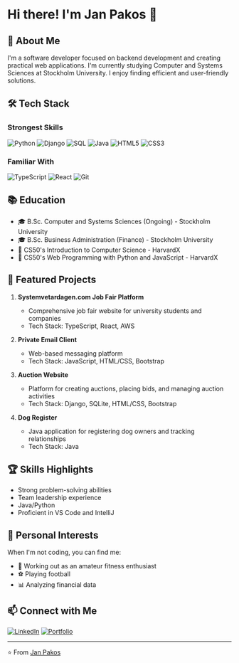 # Hi there! I'm Jan Pakos 👋

## 🚀 About Me
I'm a software developer focused on backend development and creating practical web applications. I'm currently studying Computer and Systems Sciences at Stockholm University. I enjoy finding efficient and user-friendly solutions.

## 🛠️ Tech Stack
### Strongest Skills
![Python](https://img.shields.io/badge/Python-3776AB?style=for-the-badge&logo=python&logoColor=white)
![Django](https://img.shields.io/badge/Django-092E20?style=for-the-badge&logo=django&logoColor=white)
![SQL](https://img.shields.io/badge/SQL-4479A1?style=for-the-badge&logo=postgresql&logoColor=white)
![Java](https://img.shields.io/badge/Java-ED8B00?style=for-the-badge&logo=java&logoColor=white)
![HTML5](https://img.shields.io/badge/HTML5-E34F26?style=for-the-badge&logo=html5&logoColor=white)
![CSS3](https://img.shields.io/badge/CSS3-1572B6?style=for-the-badge&logo=css3&logoColor=white)

### Familiar With
![TypeScript](https://img.shields.io/badge/TypeScript-007ACC?style=for-the-badge&logo=typescript&logoColor=white)
![React](https://img.shields.io/badge/React-20232A?style=for-the-badge&logo=react&logoColor=61DAFB)
![Git](https://img.shields.io/badge/Git-F05032?style=for-the-badge&logo=git&logoColor=white)


## 📚 Education
- 🎓 B.Sc. Computer and Systems Sciences (Ongoing) - Stockholm University
- 🎓 B.Sc. Business Administration (Finance) - Stockholm University
- 📜 CS50's Introduction to Computer Science - HarvardX
- 📜 CS50's Web Programming with Python and JavaScript - HarvardX

## 🚧 Featured Projects
1. **Systemvetardagen.com Job Fair Platform** 
   - Comprehensive job fair website for university students and companies
   - Tech Stack: TypeScript, React, AWS
   
2. **Private Email Client**
   - Web-based messaging platform
   - Tech Stack: JavaScript, HTML/CSS, Bootstrap

3. **Auction Website**
   - Platform for creating auctions, placing bids, and managing auction activities
   - Tech Stack: Django, SQLite, HTML/CSS, Bootstrap

4. **Dog Register**
   - Java application for registering dog owners and tracking relationships
   - Tech Stack: Java

## 🏆 Skills Highlights
- Strong problem-solving abilities
- Team leadership experience
- Java/Python
- Proficient in VS Code and IntelliJ

## 🌱 Personal Interests
When I'm not coding, you can find me:
- 💪 Working out as an amateur fitness enthusiast
- ⚽ Playing football
- 📊 Analyzing financial data

## 📫 Connect with Me
[![LinkedIn](https://img.shields.io/badge/LinkedIn-0077B5?style=for-the-badge&logo=linkedin&logoColor=white)](https://www.linkedin.com/in/janpakos)
[![Portfolio](https://img.shields.io/badge/Portfolio-000000?style=for-the-badge&logo=About.me&logoColor=white)](https://janpakos.com)

---

⭐ From [Jan Pakos](https://github.com/yourusername)
